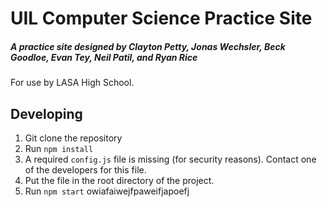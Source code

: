 # UIL Computer Science Practice Site
##### A practice site designed by Clayton Petty, Jonas Wechsler, Beck Goodloe, Evan Tey, Neil Patil, and Ryan Rice
For use by LASA High School.

## Developing
1. Git clone the repository
2. Run ```npm install```
3. A required ```config.js``` file is missing (for security reasons). Contact one of the developers for this file.
4. Put the file in the root directory of the project.
5. Run ```npm start```
owiafaiwejfpaweifjapoefj
